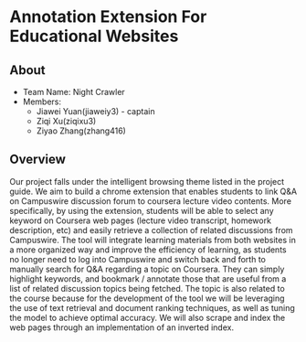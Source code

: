 # Annotation Extension For Educational Websites

## About

+ Team Name: Night Crawler
+ Members:
  - Jiawei Yuan(jiaweiy3) - captain
  - Ziqi Xu(ziqixu3)
  - Ziyao Zhang(zhang416)



## Overview

Our project falls under the intelligent browsing theme listed in the project guide. We aim to build a chrome extension that enables students to link Q&A on Campuswire discussion forum to coursera lecture video contents. More specifically, by using the extension, students will be able to select any keyword on Coursera web pages (lecture video transcript, homework description, etc) and easily retrieve a collection of related discussions from Campuswire. The tool will integrate learning materials from both websites in a more organized way and improve the efficiency of learning, as students no longer need to log into Campuswire and switch back and forth to manually search for Q&A regarding a topic on Coursera. They can simply highlight keywords, and bookmark / annotate those that are useful from a list of related discussion topics being fetched. 
The topic is also related to the course because for the development of the tool we will be leveraging the use of text retrieval and document ranking techniques, as well as tuning the model to achieve optimal accuracy. We will also scrape and index the web pages through an implementation of an inverted index.
